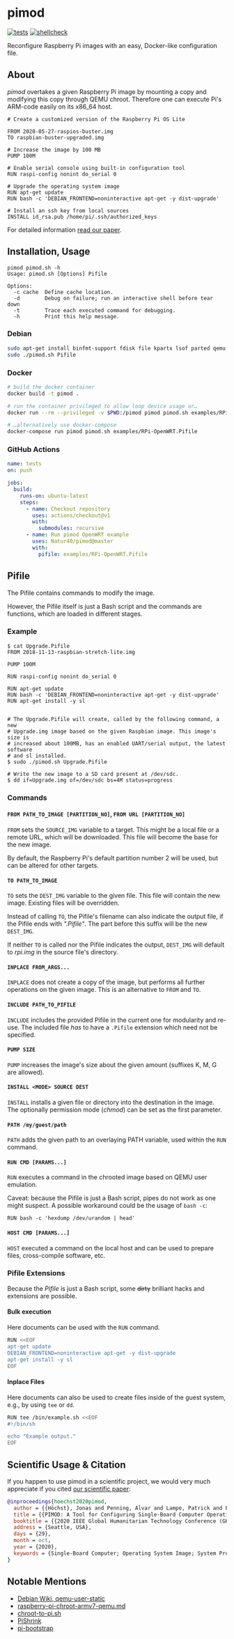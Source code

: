 # pimod
[![tests](https://github.com/Nature40/pimod/workflows/tests/badge.svg?branch=master)](https://github.com/Nature40/pimod/actions?query=workflow%3Atests)
[![shellcheck](https://github.com/Nature40/pimod/workflows/shellcheck/badge.svg?branch=master)](https://github.com/Nature40/pimod/actions?query=workflow%3Ashellcheck)

Reconfigure Raspberry Pi images with an easy, Docker-like configuration file.


## About
*pimod* overtakes a given Raspberry Pi image by mounting a copy and modifying this copy through QEMU chroot.
Therefore one can execute Pi's ARM-code easily on its x86\_64 host.

```
# Create a customized version of the Raspberry Pi OS Lite

FROM 2020-05-27-raspios-buster.img
TO raspbian-buster-upgraded.img

# Increase the image by 100 MB
PUMP 100M

# Enable serial console using built-in configuration tool
RUN raspi-config nonint do_serial 0

# Upgrade the operating system image
RUN apt-get update
RUN bash -c 'DEBIAN_FRONTEND=noninteractive apt-get -y dist-upgrade'

# Install an ssh key from local sources
INSTALL id_rsa.pub /home/pi/.ssh/authorized_keys
```

For detailed information [read our paper](https://jonashoechst.de/assets/papers/hoechst2020pimod.pdf).


## Installation, Usage
```
pimod pimod.sh -h
Usage: pimod.sh [Options] Pifile

Options:
  -c cache  Define cache location.
  -d        Debug on failure; run an interactive shell before tear down
  -t        Trace each executed command for debugging.
  -h        Print this help message.
```

### Debian
```bash
sudo apt-get install binfmt-support fdisk file kpartx lsof parted qemu qemu-user-static unzip p7zip-full wget xz-utils
sudo ./pimod.sh Pifile
```

### Docker
```bash
# build the docker container
docker build -t pimod .

# run the container privileged to allow loop device usage or…
docker run --rm --privileged -v $PWD:/pimod pimod pimod.sh examples/RPi-OpenWRT.Pifile

# …alternatively use docker-compose
docker-compose run pimod pimod.sh examples/RPi-OpenWRT.Pifile
```

### GitHub Actions
```yml
name: tests
on: push

jobs:
  build:
    runs-on: ubuntu-latest
    steps:
      - name: Checkout repository
        uses: actions/checkout@v1
        with:
          submodules: recursive
      - name: Run pimod OpenWRT example
        uses: Natur40/pimod@master
        with:
          pifile: examples/RPi-OpenWRT.Pifile
```

## Pifile
The Pifile contains commands to modify the image.

However, the Pifile itself is just a Bash script and the commands are functions, which are loaded in different stages.


### Example
```
$ cat Upgrade.Pifile
FROM 2018-11-13-raspbian-stretch-lite.img

PUMP 100M

RUN raspi-config nonint do_serial 0

RUN apt-get update
RUN bash -c 'DEBIAN_FRONTEND=noninteractive apt-get -y dist-upgrade'
RUN apt-get install -y sl


# The Upgrade.Pifile will create, called by the following command, a new
# Upgrade.img image based on the given Raspbian image. This image's size is
# increased about 100MB, has an enabled UART/serial output, the latest software
# and sl installed.
$ sudo ./pimod.sh Upgrade.Pifile

# Write the new image to a SD card present at /dev/sdc.
$ dd if=Upgrade.img of=/dev/sdc bs=4M status=progress
```


### Commands
#### `FROM PATH_TO_IMAGE [PARTITION_NO]`, `FROM URL [PARTITION_NO]`
`FROM` sets the `SOURCE_IMG` variable to a target.
This might be a local file or a remote URL, which will be downloaded.
This file will become the base for the new image.

By default, the Raspberry Pi's default partition number 2 will be used, but can be altered for other targets.

#### `TO PATH_TO_IMAGE`
`TO` sets the `DEST_IMG` variable to the given file.
This file will contain the new image.
Existing files will be overridden.

Instead of calling `TO`, the Pifile's filename can also indicate the output file, if the Pifile ends with *".Pifile"*.
The part before this suffix will be the new `DEST_IMG`.

If neither `TO` is called nor the Pifile indicates the output, `DEST_IMG` will default to *rpi.img* in the source file's directory.

#### `INPLACE FROM_ARGS...`
`INPLACE` does not create a copy of the image, but performs all further operations on the given image.
This is an alternative to `FROM` and `TO`.

#### `INCLUDE PATH_TO_PIFILE`
`INCLUDE` includes the provided Pifile in the current one for modularity and re-use.
The included file _has_ to have a `.Pifile` extension which need not be specified.

#### `PUMP SIZE`
`PUMP` increases the image's size about the given amount (suffixes K, M, G are allowed).

#### `INSTALL <MODE> SOURCE DEST`
`INSTALL` installs a given file or directory into the destination in the image.
The optionally permission mode (*chmod*) can be set as the first parameter.

#### `PATH /my/guest/path`
`PATH` adds the given path to an overlaying PATH variable, used within the `RUN` command.

#### `RUN CMD [PARAMS...]`
`RUN` executes a command in the chrooted image based on QEMU user emulation.

Caveat: because the Pifile is just a Bash script, pipes do not work as one might suspect.
A possible workaround could be the usage of `bash -c`:

```
RUN bash -c 'hexdump /dev/urandom | head'
```

#### `HOST CMD [PARAMS...]`
`HOST` executed a command on the local host and can be used to prepare files, cross-compile software, etc.


### Pifile Extensions
Because the *Pifile* is just a Bash script, some ~~dirty~~ brilliant hacks and extensions are possible.

#### Bulk execution
Here documents can be used with the `RUN` command.

```bash
RUN <<EOF
apt-get update
DEBIAN_FRONTEND=noninteractive apt-get -y dist-upgrade
apt-get install -y sl
EOF
```

#### Inplace Files
Here documents can also be used to create files inside of the guest system, e.g., by using `tee` or `dd`.

```bash
RUN tee /bin/example.sh <<EOF
#!/bin/sh

echo "Example output."
EOF
```

## Scientific Usage & Citation
If you happen to use pimod in a scientific project, we would very much appreciate if you cited [our scientific paper](https://jonashoechst.de/assets/papers/hoechst2020pimod.pdf):

```bibtex
@inproceedings{hoechst2020pimod,
  author = {{Höchst}, Jonas and Penning, Alvar and Lampe, Patrick and Freisleben, Bernd},
  title = {{PIMOD: A Tool for Configuring Single-Board Computer Operating System Images}},
  booktitle = {{2020 IEEE Global Humanitarian Technology Conference (GHTC 2020)}},
  address = {Seattle, USA},
  days = {29},
  month = oct,
  year = {2020},
  keywords = {Single-Board Computer; Operating System Image; System Provisioning},
}
```

## Notable Mentions
- [Debian Wiki, qemu-user-static](https://wiki.debian.org/RaspberryPi/qemu-user-static)
- [raspberry-pi-chroot-armv7-qemu.md](https://gist.github.com/jkullick/9b02c2061fbdf4a6c4e8a78f1312a689)
- [chroot-to-pi.sh](https://gist.github.com/htruong/7df502fb60268eeee5bca21ef3e436eb)
- [PiShrink](https://github.com/Drewsif/PiShrink)
- [pi-bootstrap](https://github.com/aniongithub/pi-bootstrap)
